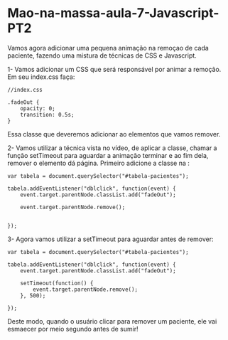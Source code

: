 # Mao-na-massa-aula-7-Javascript-PT2

Vamos agora adicionar uma pequena animação na remoçao de cada paciente, fazendo uma mistura de técnicas de CSS e Javascript.

1- Vamos adicionar um CSS que será responsável por animar a remoção. Em seu index.css faça:

    //index.css

    .fadeOut {
        opacity: 0;
        transition: 0.5s;
    }

Essa classe que deveremos adicionar ao elementos que vamos remover.

2- Vamos utilizar a técnica vista no vídeo, de aplicar a classe, chamar a função setTimeout para aguardar a animação terminar e ao fim dela, remover o elemento dá página. Primeiro adicione a classe na <tr>:

    var tabela = document.querySelector("#tabela-pacientes");

    tabela.addEventListener("dblclick", function(event) {
        event.target.parentNode.classList.add("fadeOut");

        event.target.parentNode.remove();


    });

3- Agora vamos utilizar a setTimeout para aguardar antes de remover:

    var tabela = document.querySelector("#tabela-pacientes");

    tabela.addEventListener("dblclick", function(event) {
        event.target.parentNode.classList.add("fadeOut");

        setTimeout(function() {
            event.target.parentNode.remove();
        }, 500);

    });

Deste modo, quando o usuário clicar para remover um paciente, ele vai esmaecer por meio segundo antes de sumir!
